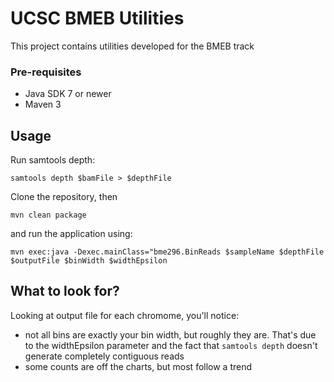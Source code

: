 # UCSC BMEB Utilities 

This project contains utilities developed for the BMEB track


### Pre-requisites

* Java SDK 7 or newer
* Maven 3

## Usage

Run samtools depth:
```
samtools depth $bamFile > $depthFile 

```

Clone the repository, then

```
mvn clean package
```

and run the application using:

```
mvn exec:java -Dexec.mainClass="bme296.BinReads $sampleName $depthFile $outputFile $binWidth $widthEpsilon
```


## What to look for?
Looking at output file for each chromome, you'll notice:

* not all bins are exactly your bin width, but roughly they are.  That's due to the widthEpsilon parameter and the fact that `samtools depth` doesn't generate completely contiguous reads
* some counts are off the charts, but most follow a trend 


